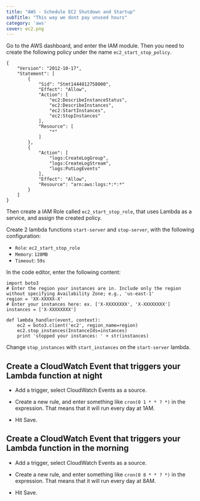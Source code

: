 ```yaml
---
title: "AWS - Schedule EC2 Shutdown and Startup"
subTitle: "This way we dont pay unused hours"
category: 'aws'
cover: ec2.png
---
```


Go to the AWS dashboard, and enter the IAM module. Then you need to create the following policy under the name `ec2_start_stop_policy`.

```
{
    "Version": "2012-10-17",
    "Statement": [
        {
            "Sid": "Stmt1444812758000",
            "Effect": "Allow",
            "Action": [
                "ec2:DescribeInstanceStatus",
                "ec2:DescribeInstances",
                "ec2:StartInstances",
                "ec2:StopInstances"
            ],
            "Resource": [
                "*"
            ]
        },
        {
            "Action": [
                "logs:CreateLogGroup",
                "logs:CreateLogStream",
                "logs:PutLogEvents"
            ],
            "Effect": "Allow",
            "Resource": "arn:aws:logs:*:*:*"
        }
    ]
}
```

Then create a IAM Role called `ec2_start_stop_role`, that uses Lambda as a service, and assign the created policy.

Create 2 lambda functions `start-server` and `stop-server`, with the following configuration:

* `Role`: `ec2_start_stop_role`
* `Memory`: `128MB`
* `Timeout`: `59s`

In the code editor, enter the following content:


```
import boto3
# Enter the region your instances are in. Include only the region without specifying Availability Zone; e.g., 'us-east-1'
region = 'XX-XXXXX-X'
# Enter your instances here: ex. ['X-XXXXXXXX', 'X-XXXXXXXX']
instances = ['X-XXXXXXXX']

def lambda_handler(event, context):
    ec2 = boto3.client('ec2', region_name=region)
    ec2.stop_instances(InstanceIds=instances)
    print 'stopped your instances: ' + str(instances)
```

Change `stop_instances` with `start_instances` on the `start-server` lambda.


## Create a CloudWatch Event that triggers your Lambda function at night

* Add a trigger, select CloudWatch Events as a source.
* Create a new rule, and enter something like `cron(0 1 * * ? *)` in the expression. That means that it will run every day at 1AM.

* Hit Save.

## Create a CloudWatch Event that triggers your Lambda function in the morning

* Add a trigger, select CloudWatch Events as a source.
* Create a new rule, and enter something like `cron(0 8 * * ? *)` in the expression. That means that it will run every day at 8AM.

* Hit Save.